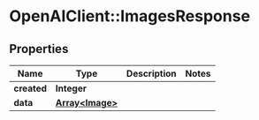 # OpenAIClient::ImagesResponse

## Properties
Name | Type | Description | Notes
------------ | ------------- | ------------- | -------------
**created** | **Integer** |  | 
**data** | [**Array&lt;Image&gt;**](Image.md) |  | 

